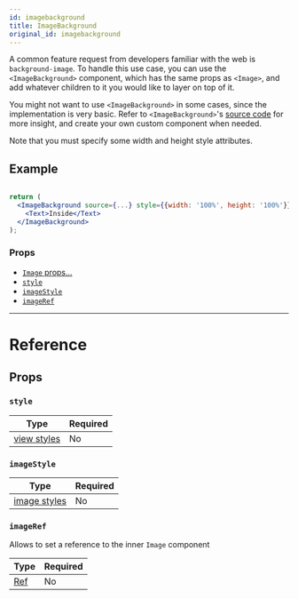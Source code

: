 ```yaml
---
id: imagebackground
title: ImageBackground
original_id: imagebackground
---
```


A common feature request from developers familiar with the web is `background-image`. To handle this use case, you can use the `<ImageBackground>` component, which has the same props as `<Image>`, and add whatever children to it you would like to layer on top of it.

You might not want to use `<ImageBackground>` in some cases, since the implementation is very basic. Refer to `<ImageBackground>`'s [source code](https://github.com/facebook/react-native/blob/master/Libraries/Image/ImageBackground.js) for more insight, and create your own custom component when needed.

Note that you must specify some width and height style attributes.

## Example

```jsx

return (
  <ImageBackground source={...} style={{width: '100%', height: '100%'}}>
    <Text>Inside</Text>
  </ImageBackground>
);

```

### Props

- [`Image` props...](image.md#props)
- [`style`](imagebackground.md#style)
- [`imageStyle`](imagebackground.md#imageStyle)
- [`imageRef`](imagebackground.md#imageRef)

---

# Reference

## Props

### `style`

| Type                               | Required |
| ---------------------------------- | -------- |
| [view styles](view-style-props.md) | No       |

### `imageStyle`

| Type                                 | Required |
| ------------------------------------ | -------- |
| [image styles](image-style-props.md) | No       |

### `imageRef`

Allows to set a reference to the inner `Image` component

| Type                                                  | Required |
| ----------------------------------------------------- | -------- |
| [Ref](https://reactjs.org/docs/refs-and-the-dom.html) | No       |
